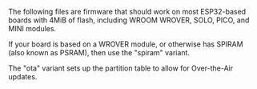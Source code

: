 <!-- ToDo: update -->
The following files are firmware that should work on most ESP32-based boards
with 4MiB of flash, including WROOM WROVER, SOLO, PICO, and MINI modules.

If your board is based on a WROVER module, or otherwise has SPIRAM (also known
as PSRAM), then use the "spiram" variant.

The "ota" variant sets up the partition table to allow for Over-the-Air updates.
